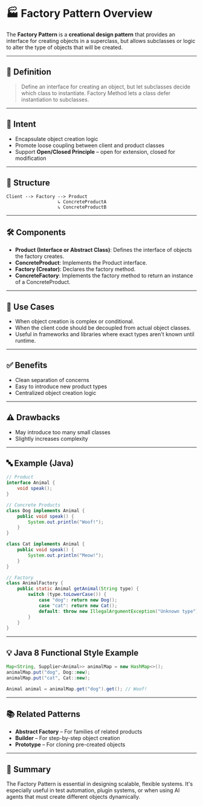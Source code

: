# 🏭 Factory Pattern Overview

The **Factory Pattern** is a **creational design pattern** that provides an interface for creating objects in a superclass, but allows subclasses or logic to alter the type of objects that will be created.

---

## 📌 Definition

> Define an interface for creating an object, but let subclasses decide which class to instantiate. Factory Method lets a class defer instantiation to subclasses.

---

## 🎯 Intent

- Encapsulate object creation logic
- Promote loose coupling between client and product classes
- Support **Open/Closed Principle** – open for extension, closed for modification

---

## 🧱 Structure

```
Client --> Factory --> Product
                   ↳ ConcreteProductA
                   ↳ ConcreteProductB
```

---

## 🛠️ Components

- **Product (Interface or Abstract Class)**: Defines the interface of objects the factory creates.
- **ConcreteProduct**: Implements the Product interface.
- **Factory (Creator)**: Declares the factory method.
- **ConcreteFactory**: Implements the factory method to return an instance of a ConcreteProduct.

---

## 🧨 Use Cases

- When object creation is complex or conditional.
- When the client code should be decoupled from actual object classes.
- Useful in frameworks and libraries where exact types aren't known until runtime.

---

## ✅ Benefits

- Clean separation of concerns
- Easy to introduce new product types
- Centralized object creation logic

---

## ⚠️ Drawbacks

- May introduce too many small classes
- Slightly increases complexity

---

## 🔤 Example (Java)

```java
// Product
interface Animal {
    void speak();
}

// Concrete Products
class Dog implements Animal {
    public void speak() {
        System.out.println("Woof!");
    }
}

class Cat implements Animal {
    public void speak() {
        System.out.println("Meow!");
    }
}

// Factory
class AnimalFactory {
    public static Animal getAnimal(String type) {
        switch (type.toLowerCase()) {
            case "dog": return new Dog();
            case "cat": return new Cat();
            default: throw new IllegalArgumentException("Unknown type");
        }
    }
}
```

---

## 💡 Java 8 Functional Style Example

```java
Map<String, Supplier<Animal>> animalMap = new HashMap<>();
animalMap.put("dog", Dog::new);
animalMap.put("cat", Cat::new);

Animal animal = animalMap.get("dog").get(); // Woof!
```

---

## 📚 Related Patterns

- **Abstract Factory** – For families of related products
- **Builder** – For step-by-step object creation
- **Prototype** – For cloning pre-created objects

---

## 🧠 Summary

The Factory Pattern is essential in designing scalable, flexible systems. It's especially useful in test automation, plugin systems, or when using AI agents that must create different objects dynamically.
